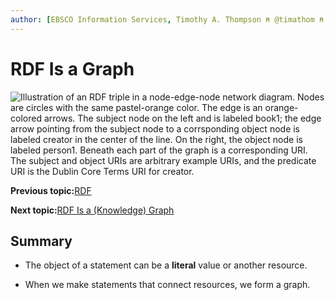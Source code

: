 ```yaml
---
author: [EBSCO Information Services, Timothy A. Thompson ⍝ @timathom ⍝ @timathom@indieweb.social]
---
```


# RDF Is a Graph

![Illustration of an RDF triple in a node-edge-node network diagram. Nodes are circles with the same pastel-orange color. The edge is an orange-colored arrows. The subject node on the left and is labeled book1; the edge arrow pointing from the subject node to a corrsponding object node is labeled creator in the center of the line. On the right, the object node is labeled person1. Beneath each part of the graph is a corresponding URI. The subject and object URIs are arbitrary example URIs, and the predicate URI is the Dublin Core Terms URI for creator.](../../submaps/../img/rdf/rdf2.svg "RDF Triples as a Graph")

**Previous topic:**[RDF](../../day_1/lesson_1/rdf.md)

**Next topic:**[RDF Is a \(Knowledge\) Graph](../../day_1/lesson_1/rdf_is_a_knowledge_graph.md)

## Summary

-   The object of a statement can be a **literal** value or another resource.

-   When we make statements that connect resources, we form a graph.


